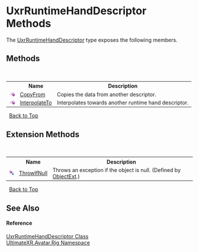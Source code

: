 # UxrRuntimeHandDescriptor Methods
 

The <a href="T_UltimateXR_Avatar_Rig_UxrRuntimeHandDescriptor">UxrRuntimeHandDescriptor</a> type exposes the following members.


## Methods
&nbsp;<table><tr><th></th><th>Name</th><th>Description</th></tr><tr><td>![Public method](media/pubmethod.gif "Public method")</td><td><a href="M_UltimateXR_Avatar_Rig_UxrRuntimeHandDescriptor_CopyFrom">CopyFrom</a></td><td>
Copies the data from another descriptor.</td></tr><tr><td>![Public method](media/pubmethod.gif "Public method")</td><td><a href="M_UltimateXR_Avatar_Rig_UxrRuntimeHandDescriptor_InterpolateTo">InterpolateTo</a></td><td>
Interpolates towards another runtime hand descriptor.</td></tr></table>&nbsp;
<a href="#uxrruntimehanddescriptor-methods">Back to Top</a>

## Extension Methods
&nbsp;<table><tr><th></th><th>Name</th><th>Description</th></tr><tr><td>![Public Extension Method](media/pubextension.gif "Public Extension Method")</td><td><a href="M_UltimateXR_Extensions_System_ObjectExt_ThrowIfNull">ThrowIfNull</a></td><td>
Throws an exception if the object is null.
 (Defined by <a href="T_UltimateXR_Extensions_System_ObjectExt">ObjectExt</a>.)</td></tr></table>&nbsp;
<a href="#uxrruntimehanddescriptor-methods">Back to Top</a>

## See Also


#### Reference
<a href="T_UltimateXR_Avatar_Rig_UxrRuntimeHandDescriptor">UxrRuntimeHandDescriptor Class</a><br /><a href="N_UltimateXR_Avatar_Rig">UltimateXR.Avatar.Rig Namespace</a><br />